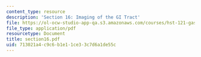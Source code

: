 ```yaml
---
content_type: resource
description: 'Section 16: Imaging of the GI Tract'
file: https://ol-ocw-studio-app-qa.s3.amazonaws.com/courses/hst-121-gastroenterology-fall-2005/713021a4c9c6b1e11ce33c7d6a1de55c_section16.pdf
file_type: application/pdf
resourcetype: Document
title: section16.pdf
uid: 713021a4-c9c6-b1e1-1ce3-3c7d6a1de55c
---
```

